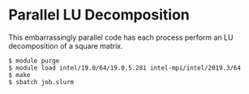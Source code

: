 # Parallel LU Decomposition

This embarrassingly parallel code has each process perform an LU decomposition of a square matrix.

```
$ module purge
$ module load intel/19.0/64/19.0.5.281 intel-mpi/intel/2019.3/64
$ make
$ sbatch job.slurm
```

